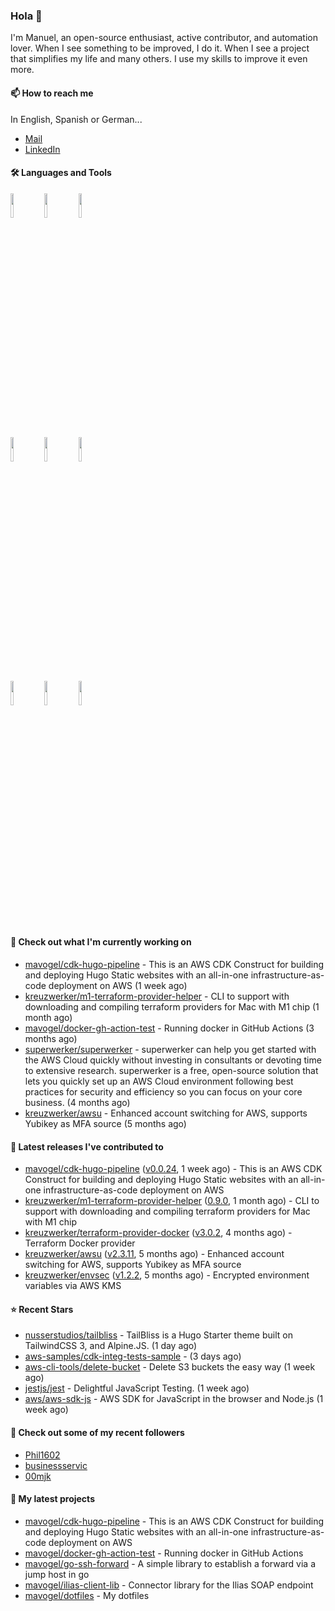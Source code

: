 ### Hola 👋



I'm Manuel, an open-source enthusiast, active contributor, and automation lover. When I see something to be improved, I do it. When I see a project
that simplifies my life and many others. I use my skills to improve it even more.

#### 📫 How to reach me
In English, Spanish or German...

- [Mail](mailto:mavogel@posteo.de)
- [LinkedIn](https://inkedin.com/in/manuel-vogel)

#### 🛠 Languages and Tools
<p>

  <code><img width="10%" src="https://www.vectorlogo.zone/logos/amazon_aws/amazon_aws-ar21.svg"></code>
  <code><img width="10%" src="https://www.vectorlogo.zone/logos/golang/golang-horizontal.svg"></code>
  <code><img width="10%" src="https://www.vectorlogo.zone/logos/kubernetes/kubernetes-ar21.svg"></code>
  <br />
  <code><img width="10%" src="https://www.vectorlogo.zone/logos/terraformio/terraformio-ar21.svg"></code>
  <code><img width="10%" src="https://www.vectorlogo.zone/logos/python/python-horizontal.svg"></code>
  <code><img width="10%" src="https://www.vectorlogo.zone/logos/typescriptlang/typescriptlang-official.svg"></code>
  <br />
  <code><img width="10%" src="https://www.vectorlogo.zone/logos/docker/docker-ar21.svg"></code>
  <code><img width="10%" src="https://www.vectorlogo.zone/logos/gitlab/gitlab-ar21.svg"></code>
  <code><img width="10%" src="https://www.vectorlogo.zone/logos/nodejs/nodejs-horizontal.svg"></code>
  <br />
 
</p>

#### 👷 Check out what I'm currently working on

- [mavogel/cdk-hugo-pipeline](https://github.com/mavogel/cdk-hugo-pipeline) - This is an AWS CDK Construct for building and deploying Hugo Static websites with an all-in-one infrastructure-as-code deployment on AWS (1 week ago)
- [kreuzwerker/m1-terraform-provider-helper](https://github.com/kreuzwerker/m1-terraform-provider-helper) - CLI to support with downloading and compiling terraform providers for Mac with M1 chip (1 month ago)
- [mavogel/docker-gh-action-test](https://github.com/mavogel/docker-gh-action-test) - Running docker in GitHub Actions (3 months ago)
- [superwerker/superwerker](https://github.com/superwerker/superwerker) - superwerker can help you get started with the AWS Cloud quickly without investing in consultants or devoting time to extensive research. superwerker is a free, open-source solution that lets you quickly set up an AWS Cloud environment following best practices for security and efficiency so you can focus on your core business.  (4 months ago)
- [kreuzwerker/awsu](https://github.com/kreuzwerker/awsu) - Enhanced account switching for AWS, supports Yubikey as MFA source (5 months ago)

#### 🔭 Latest releases I've contributed to

- [mavogel/cdk-hugo-pipeline](https://github.com/mavogel/cdk-hugo-pipeline) ([v0.0.24](https://github.com/mavogel/cdk-hugo-pipeline/releases/tag/v0.0.24), 1 week ago) - This is an AWS CDK Construct for building and deploying Hugo Static websites with an all-in-one infrastructure-as-code deployment on AWS
- [kreuzwerker/m1-terraform-provider-helper](https://github.com/kreuzwerker/m1-terraform-provider-helper) ([0.9.0](https://github.com/kreuzwerker/m1-terraform-provider-helper/releases/tag/0.9.0), 1 month ago) - CLI to support with downloading and compiling terraform providers for Mac with M1 chip
- [kreuzwerker/terraform-provider-docker](https://github.com/kreuzwerker/terraform-provider-docker) ([v3.0.2](https://github.com/kreuzwerker/terraform-provider-docker/releases/tag/v3.0.2), 4 months ago) - Terraform Docker provider
- [kreuzwerker/awsu](https://github.com/kreuzwerker/awsu) ([v2.3.11](https://github.com/kreuzwerker/awsu/releases/tag/v2.3.11), 5 months ago) - Enhanced account switching for AWS, supports Yubikey as MFA source
- [kreuzwerker/envsec](https://github.com/kreuzwerker/envsec) ([v1.2.2](https://github.com/kreuzwerker/envsec/releases/tag/v1.2.2), 5 months ago) - Encrypted environment variables via AWS KMS

#### ⭐ Recent Stars

- [nusserstudios/tailbliss](https://github.com/nusserstudios/tailbliss) - TailBliss is a Hugo Starter theme built on TailwindCSS 3, and Alpine.JS. (1 day ago)
- [aws-samples/cdk-integ-tests-sample](https://github.com/aws-samples/cdk-integ-tests-sample) -  (3 days ago)
- [aws-cli-tools/delete-bucket](https://github.com/aws-cli-tools/delete-bucket) - Delete S3 buckets the easy way (1 week ago)
- [jestjs/jest](https://github.com/jestjs/jest) - Delightful JavaScript Testing. (1 week ago)
- [aws/aws-sdk-js](https://github.com/aws/aws-sdk-js) - AWS SDK for JavaScript in the browser and Node.js (1 week ago)

#### 👯 Check out some of my recent followers

- [Phil1602](https://github.com/Phil1602)
- [businessservic](https://github.com/businessservic)
- [00mjk](https://github.com/00mjk)





#### 🌱 My latest projects

- [mavogel/cdk-hugo-pipeline](https://github.com/mavogel/cdk-hugo-pipeline) - This is an AWS CDK Construct for building and deploying Hugo Static websites with an all-in-one infrastructure-as-code deployment on AWS
- [mavogel/docker-gh-action-test](https://github.com/mavogel/docker-gh-action-test) - Running docker in GitHub Actions
- [mavogel/go-ssh-forward](https://github.com/mavogel/go-ssh-forward) - A simple library to establish a forward via a jump host in go
- [mavogel/ilias-client-lib](https://github.com/mavogel/ilias-client-lib) - Connector library for the Ilias SOAP endpoint
- [mavogel/dotfiles](https://github.com/mavogel/dotfiles) - My dotfiles
